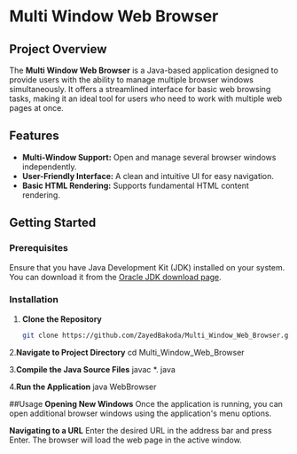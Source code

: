 # Multi Window Web Browser

## Project Overview
The **Multi Window Web Browser** is a Java-based application designed to provide users with the ability to manage multiple browser windows simultaneously. It offers a streamlined interface for basic web browsing tasks, making it an ideal tool for users who need to work with multiple web pages at once.

## Features
- **Multi-Window Support:** Open and manage several browser windows independently.
- **User-Friendly Interface:** A clean and intuitive UI for easy navigation.
- **Basic HTML Rendering:** Supports fundamental HTML content rendering.

## Getting Started

### Prerequisites
Ensure that you have Java Development Kit (JDK) installed on your system. You can download it from the [Oracle JDK download page](https://www.oracle.com/java/technologies/javase-jdk11-downloads.html).

### Installation

1. **Clone the Repository**
   ```bash
   git clone https://github.com/ZayedBakoda/Multi_Window_Web_Browser.git

2.**Navigate to Project Directory**
  cd Multi_Window_Web_Browser
  
3.**Compile the Java Source Files**
  javac *. java

4.**Run the Application**
  java WebBrowser

##Usage
**Opening New Windows**
Once the application is running, you can open additional browser windows using the application's menu options.

**Navigating to a URL**
Enter the desired URL in the address bar and press Enter. The browser will load the web page in the active window.
